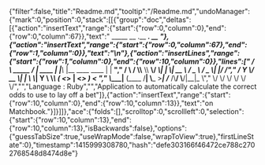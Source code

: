 {"filter":false,"title":"Readme.md","tooltip":"/Readme.md","undoManager":{"mark":0,"position":0,"stack":[[{"group":"doc","deltas":[{"action":"insertText","range":{"start":{"row":0,"column":0},"end":{"row":0,"column":67}},"text":"       _____          __         .__   ___.                  __    "},{"action":"insertText","range":{"start":{"row":0,"column":67},"end":{"row":1,"column":0}},"text":"\n"},{"action":"insertLines","range":{"start":{"row":1,"column":0},"end":{"row":10,"column":0}},"lines":["      /     \\ _____ _/  |_  ____ |  |__\\_ |__   ____   ____ |  | __","     /  \\ /  \\\\__  \\\\   __\\/ ___\\|  |  \\| __ \\ /  _ \\ /  _ \\|  |/ /","    /    Y    \\/ __ \\|  | \\  \\___|   Y  \\ \\_\\ (  <_> |  <_> )    < ","    \\____|__  (____  /__|  \\___  >___|  /___  /\\____/ \\____/|__|_ \\","            \\/     \\/          \\/     \\/    \\/                   \\/","","Language : Ruby","","Application to automatically calculate the correct odds to use to lay off a bet"]},{"action":"insertText","range":{"start":{"row":10,"column":0},"end":{"row":10,"column":13}},"text":"on Matchbook."}]}]]},"ace":{"folds":[],"scrolltop":0,"scrollleft":0,"selection":{"start":{"row":10,"column":13},"end":{"row":10,"column":13},"isBackwards":false},"options":{"guessTabSize":true,"useWrapMode":false,"wrapToView":true},"firstLineState":0},"timestamp":1415999308780,"hash":"defe303166f46472ce788c2702768548d8474d8e"}